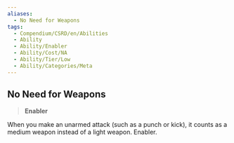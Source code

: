 ```yaml
---
aliases:
  - No Need for Weapons
tags:
  - Compendium/CSRD/en/Abilities
  - Ability
  - Ability/Enabler
  - Ability/Cost/NA
  - Ability/Tier/Low
  - Ability/Categories/Meta
---
```

  
    
## No Need for Weapons    
>**Enabler**  
    
When you make an unarmed attack (such as a punch or kick), it counts as a medium weapon instead of a light weapon. Enabler.